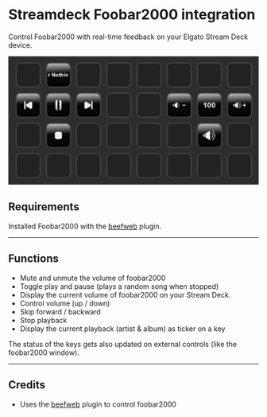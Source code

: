 # Streamdeck Foobar2000 integration

Control Foobar2000 with real-time feedback on your Elgato Stream Deck device.

![screenshot](images/docs/screenshot.PNG)

## Requirements

Installed Foobar2000 with the [beefweb](https://www.foobar2000.org/components/view/foo_beefweb) plugin.

---

## Functions

- Mute and unmute the volume of foobar2000
- Toggle play and pause (plays a random song when stopped)
- Display the current volume of foobar2000 on your Stream Deck.
- Control volume (up / down)
- Skip forward / backward
- Stop playback
- Display the current playback (artist & album) as ticker on a key

The status of the keys gets also updated on external controls (like the foobar2000 window).

---

## Credits

- Uses the [beefweb](https://github.com/hyperblast/beefweb) plugin to control foobar2000
